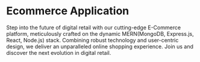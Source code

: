 # Ecommerce Application
Step into the future of digital retail with our cutting-edge E-Commerce platform, meticulously crafted on the dynamic MERN(MongoDB, Express.js, React, Node.js) stack. Combining robust technology and user-centric design, we deliver an unparalleled online shopping experience. Join us and discover the next evolution in digital retail. 
